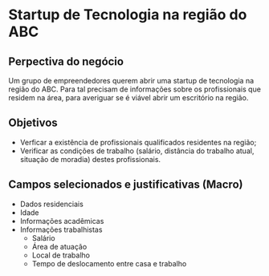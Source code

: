 # Startup de Tecnologia na região do ABC

## Perpectiva do negócio

Um grupo de empreendedores querem abrir uma startup de tecnologia na região do ABC. Para tal precisam de informações sobre os profissionais que residem na área, para averiguar se é viável abrir um escritório na região.

## Objetivos

  * Verficar a existência de profissionais qualificados residentes na região;
  * Verificar as condições de trabalho (salário, distância do trabalho atual, situação de moradia) destes profissionais.


## Campos selecionados e justificativas (Macro)

  * Dados residenciais
  * Idade
  * Informações acadêmicas
  * Informações trabalhistas
    * Salário
    * Área de atuação
    * Local de trabalho
    * Tempo de deslocamento entre casa e trabalho



